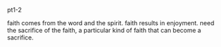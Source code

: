 pt1-2

faith comes from the word and the spirit.
faith results in enjoyment.
need the sacrifice of the faith, a particular kind of faith that can become a sacrifice.
